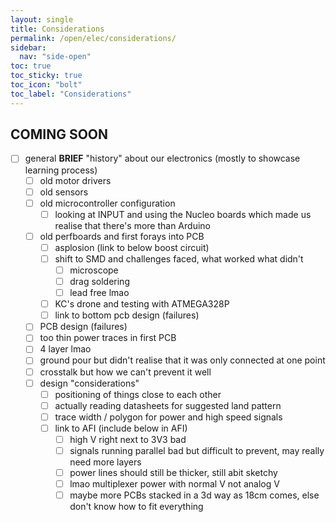 ```yaml
---
layout: single
title: Considerations
permalink: /open/elec/considerations/
sidebar:
  nav: "side-open"
toc: true
toc_sticky: true
toc_icon: "bolt"
toc_label: "Considerations"
---
```


## COMING SOON

- [ ] general **BRIEF** "history" about our electronics (mostly to showcase
      learning process)
  - [ ] old motor drivers
  - [ ] old sensors
  - [ ] old microcontroller configuration
    - [ ] looking at INPUT and using the Nucleo boards which made us realise
          that there's more than Arduino
  - [ ] old perfboards and first forays into PCB
    - [ ] asplosion (link to below boost circuit)
    - [ ] shift to SMD and challenges faced, what worked what didn't
      - [ ] microscope
      - [ ] drag soldering
      - [ ] lead free lmao
    - [ ] KC's drone and testing with ATMEGA328P
    - [ ] link to bottom pcb design (failures)
  - [ ] PCB design (failures)
  - [ ] too thin power traces in first PCB
  - [ ] 4 layer lmao
  - [ ] ground pour but didn't realise that it was only connected at one point
  - [ ] crosstalk but how we can't prevent it well
  - [ ] design "considerations"
    - [ ] positioning of things close to each other
    - [ ] actually reading datasheets for suggested land pattern
    - [ ] trace width / polygon for power and high speed signals
    - [ ] link to AFI (include below in AFI)
      - [ ] high V right next to 3V3 bad
      - [ ] signals running parallel bad but difficult to prevent, may really
            need more layers
      - [ ] power lines should still be thicker, still abit sketchy
      - [ ] lmao multiplexer power with normal V not analog V
      - [ ] maybe more PCBs stacked in a 3d way as 18cm comes, else don't know
            how to fit everything
